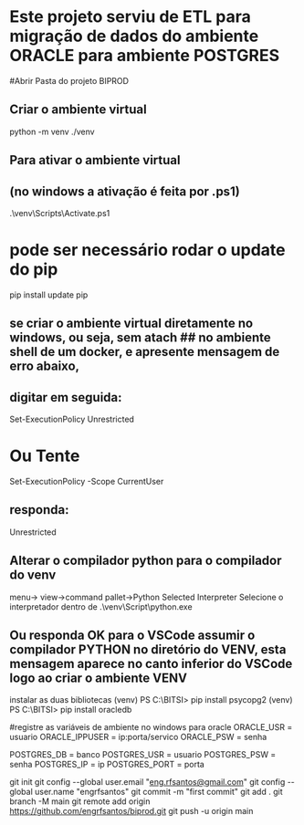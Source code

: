 ﻿# Este projeto serviu de ETL para migração de dados do ambiente ORACLE para ambiente POSTGRES
#Abrir Pasta do projeto BIPROD

## Criar o ambiente virtual
python -m venv ./venv

## Para ativar o ambiente virtual
## (no windows a ativação é feita por .ps1)

.\venv\Scripts\Activate.ps1 


# pode ser necessário rodar o update do pip
pip install update pip

## se criar o ambiente virtual diretamente no windows, ou seja, sem atach ## no ambiente shell de um docker, e apresente mensagem de erro abaixo,
## digitar em seguida: 
Set-ExecutionPolicy Unrestricted

# Ou Tente
Set-ExecutionPolicy -Scope CurrentUser

## responda: 
Unrestricted

## Alterar o compilador python para o compilador do venv
menu-> view->command pallet->Python Selected Interpreter 
Selecione o interpretador dentro de .\venv\Script\python.exe

## Ou responda OK para o VSCode assumir o compilador PYTHON no diretório do VENV, esta mensagem aparece no canto inferior do VSCode logo ao criar o ambiente VENV

instalar as duas bibliotecas
(venv) PS C:\BITSI> pip install psycopg2 
(venv) PS C:\BITSI> pip install oracledb

#registre as variáveis de ambiente no windows para oracle
ORACLE_USR = usuario
ORACLE_IPPUSER = ip:porta/servico
ORACLE_PSW = senha

POSTGRES_DB = banco 
POSTGRES_USR = usuario
POSTGRES_PSW = senha
POSTGRES_IP = ip
POSTGRES_PORT = porta



git init
git config --global user.email "eng.rfsantos@gmail.com"
git config --global user.name "engrfsantos"
git commit -m "first commit"
git add .
git branch -M main
git remote add origin https://github.com/engrfsantos/biprod.git
git push -u origin main
